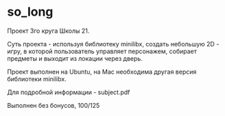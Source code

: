 # so_long
Проект 3го круга Школы 21.

Суть проекта - используя библиотеку minilibx, создать небольшую 2D - игру, в которой пользователь управляет персонажем, собирает предметы и выходит из локации через дверь.

Проект выполнен на Ubuntu, на Mac необходима другая версия библиотеки minilibx.

Для подробной информации - subject.pdf

Выполнен без бонусов, 100/125
